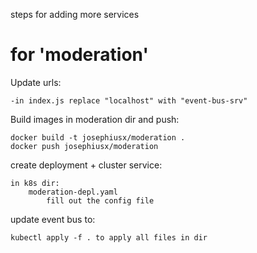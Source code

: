 steps for adding more services

# for 'moderation'

Update urls:

    -in index.js replace "localhost" with "event-bus-srv"

Build images in moderation dir and push:

    docker build -t josephiusx/moderation .
    docker push josephiusx/moderation

create deployment + cluster service:

    in k8s dir:
        moderation-depl.yaml
            fill out the config file



update event bus to:

    kubectl apply -f . to apply all files in dir